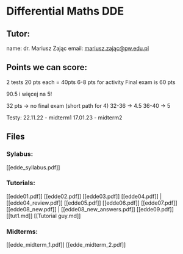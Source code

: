 # Differential Maths DDE

## Tutor:
name: dr. Mariusz Zając 
email: mariusz.zając@pw.edu.pl

## Points we can score:
2 tests 20 pts each = 40pts
6-8 pts for activity
Final exam is 60 pts

90.5 i więcej na 5!

32 pts -> no final exam (short path for 4)
32-36 -> 4.5
36-40 -> 5

Testy:
22.11.22 - midterm1
17.01.23 - midterm2

## Files
### Sylabus:
[[edde_syllabus.pdf]]

### Tutorials:
[[edde01.pdf]]
[[edde02.pdf]]
[[edde03.pdf]]
[[edde04.pdf]] | [[edde04_review.pdf]]
[[edde05.pdf]]
[[edde06.pdf]]
[[edde07.pdf]]
[[edde08_new.pdf]] | [[edde08_new_answers.pdf]]
[[edde09.pdf]]
[[tut1.md]]
[[Tutorial guy.md]]

### Midterms:
[[edde_midterm_1.pdf]]
[[edde_midterm_2.pdf]]

